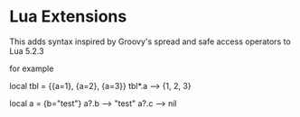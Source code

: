 # Lua Extensions

This adds syntax inspired by Groovy's spread and safe access operators to Lua 5.2.3

for example

local tbl = {{a=1}, {a=2}, {a=3}}
tbl*.a --> {1, 2, 3}

local a = {b="test"}
a?.b --> "test"
a?.c --> nil

